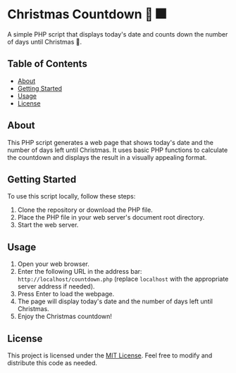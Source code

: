 # Christmas Countdown &#127876; &#127878;

A simple PHP script that displays today's date and counts down the number of days until Christmas &#127877;.

## Table of Contents

- [About](#about)
- [Getting Started](#getting-started)
- [Usage](#usage)
- [License](#license)

## About

This PHP script generates a web page that shows today's date and the number of days left until Christmas. It uses basic PHP functions to calculate the countdown and displays the result in a visually appealing format.

## Getting Started

To use this script locally, follow these steps:

1. Clone the repository or download the PHP file.
2. Place the PHP file in your web server's document root directory.
3. Start the web server.

## Usage

1. Open your web browser.
2. Enter the following URL in the address bar: `http://localhost/countdown.php` (replace `localhost` with the appropriate server address if needed).
3. Press Enter to load the webpage.
4. The page will display today's date and the number of days left until Christmas.
5. Enjoy the Christmas countdown!

## License

This project is licensed under the [MIT License](LICENSE). Feel free to modify and distribute this code as needed.
